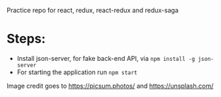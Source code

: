 Practice repo for react, redux, react-redux and redux-saga

# Steps:

- Install json-server, for fake back-end API, via `npm install -g json-server`
- For starting the application run `npm start`

Image credit goes to https://picsum.photos/ and https://unsplash.com/
